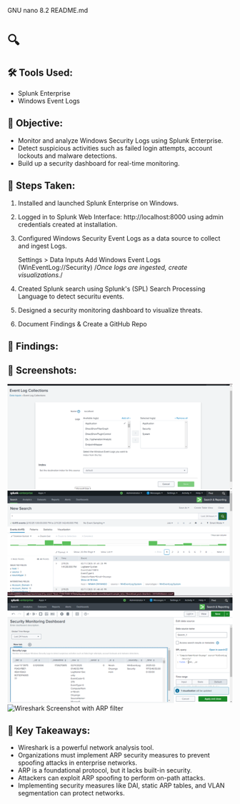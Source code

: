  GNU nano 8.2                                                                               README.md
# 🔍 

## 🛠 Tools Used:
- Splunk Enterprise
- Windows Event Logs

## 🎯 Objective:
- Monitor and analyze Windows Security Logs using Splunk Enterprise.
- Detect suspicious activities such as failed login attempts, account lockouts and malware detections.
- Build up a security dashboard for real-time monitoring.

## 📖 Steps Taken:
1. Installed and launched Splunk Enterprise on Windows.
2. Logged in to Splunk Web Interface: http://localhost:8000 using admin credentials created at installation.
3. Configured Windows Security Event Logs as a data source to collect and ingest Logs.

     Settings > Data Inputs
     Add Windows Event Logs (WinEventLog://Security)
/*Once logs are ingested, create visualizations.*/
4. Created Splunk search using Splunk's (SPL) Search Processing Language to detect securitu events.
5. Designed a security monitoring dashboard to visualize threats.
6. Document Findings & Create a GitHub Repo

## 📝 Findings:
## 📸 Screenshots:
![Splunk Screenshot on Security Log Data Source Collection](images/securityLogDataSource.png)
![Splunk Screenshot with SPL's search](images/splunkSearch.png)
![Wireshark Screenshot on Refined SPL's search](images/refinedSPLsearch.png)
![Wireshark Screenshot with ARP filter](images/ARPfilter.png)

## 🚀 Key Takeaways:
- Wireshark is a powerful network analysis tool.
- Organizations must implement ARP security measures to prevent spoofing attacks in enterprise networks.
- ARP is a foundational protocol, but it lacks built-in security.
- Attackers can exploit ARP spoofing to perform on-path attacks.
- Implementing security measures like DAI, static ARP tables, and VLAN segmentation can protect networks.
